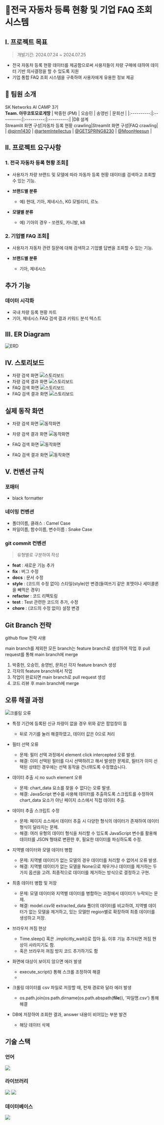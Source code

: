 # 🚗전국 자동차 등록 현황 및 기업 FAQ 조회 시스템

## Ⅰ. 프로젝트 목표

> 개발기간: 2024.07.24 ~ 2024.07.25   
   
- 전국 자동차 등록 현황 데이터를 제공함으로써 사용자들이 차량 구매에 대하여 데이터 기반 의사결정을 할 수 있도록 지원
- 기업 통합 FAQ 조회 시스템을 구축하여 사용자에게 유용한 정보 제공

## 👥 팀원 소개
SK Networks AI CAMP 3기   
**Team. 아무코토모로게땅**
| 박중헌 (PM) | 오승민 | 송영빈 | 문희선 |
|:----------:|:----------:|:----------:|:----------:|
|DB 설계<br>Streamlit 화면 구성|자동차 등록 현황 crawling|Streamlit 화면 구성|FAQ crawling|
| [@qjrm1430](https://github.com/qjrm1430) | [@artemIntellectus](https://github.com/artemIntellectus) | [@GETSPRING8230](https://github.com/GETSPRING8230) | [@MoonHeesun](https://github.com/MoonHeesun) |

## Ⅱ. 프로젝트 요구사항

### 1. 전국 자동차 등록 현황 **조회🚗**

- 사용자가 차량 브랜드 및 모델에 따라 자동차 등록 현황 데이터를 검색하고 조회할 수 있는 기능.
- **브랜드별 분류**
  - 예) 현대, 기아, 제네시스, KG 모빌리티, 르노
 
- **모델별 분류**
  - 예) 기아의 경우 - 쏘렌토, 카니발, k8


### 2. 기업별 FAQ 조회💭

- 사용자가 자동차 관련 질문에 대해 검색하고 기업별 답변을 조회할 수 있는 기능.   

- **브랜드별 분류**
  - 기아, 제네시스


## 추가 기능

### 데이터 시각화

- 국내 차량 등록 현황 차트 
- 기아, 제네시스 FAQ 검색 결과 키워드 분석 텍스트

## Ⅲ. ER Diagram

![ERD](images/erd.png)


## Ⅳ. 스토리보드

- 차량 검색 화면
![스토리보드](images/data_search_page_ui.png)
- 차량 검색 결과 화면
![스토리보드](images/check_page_ui.png)
- FAQ 검색 화면
![스토리보드](images/faq_search_page_ui.png)
- FAQ 검색 결과 화면
![스토리보드](images/faq_result_page_ui.png)

## 실제 동작 화면

- 차량 검색 화면
![동작화면](images/car_page_search.png)
- 차량 검색 결과 화면
![동작화면](images/car_page_result.png)

- FAQ 검색 화면
![동작화면](images/faq_page_search.png)
- FAQ 검색 결과 화면
![동작화면](images/faq_page_result.png)

## Ⅴ. 컨벤션 규칙

### 포매터

- black formatter

### 네이밍 컨벤션

- 폴더이름, 클래스 : Camel Case
- 파일이름, 함수이름, 변수이름 : Snake Case

### git commit 컨벤션

> 유형별로 구분하여 작성

- **feat** : 새로운 기능 추가
- **fix** : 버그 수정
- **docs** : 문서 수정
- **style** : (코드의 수정 없이) 스타일(style)만 변경(들여쓰기 같은 포맷이나 세미콜론을 빼먹은 경우)
- **refactor** : 코드 리펙토링
- **test** : Test 관련한 코드의 추가, 수정
- **chore** : (코드의 수정 없이) 설정 변경

## Git Branch 전략

github flow 전략 사용

main branch를 제외한 모든 branch는 feature branch로 생성하여 작업 후 pull request를 통해 main branch에 merge

1. 박중헌, 오승민, 송영빈, 문희선 각자 feature branch 생성
2. 각자의 feature branch에서 작업
3. 작업이 완료되면 main branch로 pull request 생성
4. 코드 리뷰 후 main branch에 merge

## 오류 해결 과정
![크롤링 오류](https://github.com/user-attachments/assets/eb8a99b2-238e-4e8f-a5a7-9935a74588f2)
- 특정 기간에 등록된 신규 차량이 없을 경우 위와 같은 팝업창이 뜸
  - 뒤로 가기를 눌러 해결하였고, 데이터 값은 0으로 처리   

- 필터 선택 오류
  - 문제: 필터 선택 과정에서 element click intercepted 오류 발생.
  - 해결: 이미 선택된 필터를 다시 선택하려고 해서 발생한 문제로, 필터가 이미 선택된 상태인 경우에는 선택 동작을 건너뛰도록 수정했습니다.

- 데이터 추출 시 no such element 오류
  - 문제: chart_data 요소를 찾을 수 없다는 오류 발생.
  - 해결: JavaScript 변수를 사용해 데이터를 추출하도록 스크립트를 수정하여 chart_data 요소가 아닌 페이지 소스에서 직접 데이터 추출.

- 데이터 추출 스크립트 수정
  - 문제: 페이지 소스에서 데이터 추출 시 다양한 형식의 데이터가 존재하여 데이터 형식이 달라지는 문제.
  - 해결: 여러 유형의 데이터 형식을 처리할 수 있도록 JavaScript 변수를 활용해 데이터를 JSON 형태로 변환한 후, 필요한 데이터를 파싱하도록 수정.

- 지역별 데이터와 모델 데이터 병합
  - 문제: 지역별 데이터가 없는 모델의 경우 데이터를 처리할 수 없어서 오류 발생.
  - 해결: 지역별 데이터가 없는 모델을 None으로 채우거나 데이터를 제거하는 두 가지 옵션을 고려. 최종적으로 데이터를 제거하는 방식으로 결정하고 구현.

- 최종 데이터 병합 및 저장
  - 문제: 모델 데이터와 지역별 데이터를 병합하는 과정에서 데이터가 누락되는 문제.
  - 해결: model.csv와 extracted_data 폴더의 데이터를 비교하여, 지역별 데이터가 없는 모델을 제거하고, 있는 모델만 region별로 확장하여 최종 데이터를 생성하고 저장.


- 브라우저 꺼짐 현상
   - Time.sleep() 혹은 .implicitly_wait()로 잡아 둠. 이후 기능 추가되면 꺼짐 현상이 사라지기도 함.
   - 혹은 브라우저 꺼짐 방지 코드 추가하기도 함

- 화면에 대상이 보이지 않으면 에러 발생
   - execute_script() 통해 스크롤 조정하여 해결
   - 
- 크롤링 데이터를 csv 파일로 저장할 때, 현재 경로와 달라 에러 발생
   - os.path.join(os.path.dirname(os.path.abspath(__file__)), '파일명.csv') 통해 해결
     
- DB에 저장하여 조회한 결과, answer 내용이 비어있는 부분 발견
  - 해당 데이터 삭제

  
## 기술 스택

### 언어

<img src="https://img.shields.io/badge/Python-3776AB?style=flat-square&logo=Python&logoColor=white"/>


### 라이브러리

<img src="https://img.shields.io/badge/Selenium-43B02A?style=flat-square&logo=Selenium&logoColor=white"/> <img src="https://img.shields.io/badge/Streamlit-FF4B4B?style=flat-square&logo=Streamlit&logoColor=white"/>


### 데이터베이스

<img src="https://img.shields.io/badge/MySQL-4479A1?style=flat-square&logo=MySQL&logoColor=white"/>

